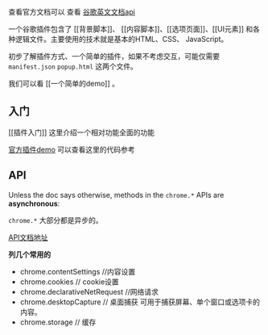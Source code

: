 查看官方文档可以 查看 [谷歌英文文档api](https://developer.chrome.com/docs/extensions/mv3/getstarted/) 


一个谷歌插件包含了 [[背景脚本]]、 [[内容脚本]]、[[选项页面]]、[[UI元素]] 和各种逻辑文件。主要使用的技术就是基本的HTML、CSS、 JavaScript。

初步了解插件方式、一个简单的插件，如果不考虑交互，可能仅需要`manifest.json` `popup.html` 这两个文件。

我们可以看 [[一个简单的demo]]  。


## 入门


[[插件入门]]  这里介绍一个相对功能全面的功能


[官方插件demo](https://github.com/GoogleChrome/chrome-extensions-samples)  可以查看这里的代码参考


## API

Unless the doc says otherwise, methods in the `chrome.*` APIs are **asynchronous**:  

`chrome.*` 大部分都是异步的。


[API文档地址](https://developer.chrome.com/docs/extensions/reference/) 


**列几个常用的**  

* chrome.contentSettings   //内容设置
* chrome.cookies     // cookie设置
* chrome.declarativeNetRequest  //网络请求
* chrome.desktopCapture // 桌面捕获 可用于捕获屏幕、单个窗口或选项卡的内容。
* chrome.storage  // 缓存












